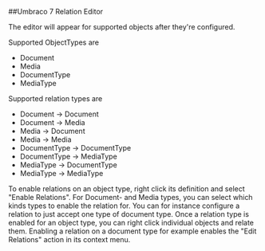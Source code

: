 ##Umbraco 7 Relation Editor

The editor will appear for supported objects after they're configured.

Supported ObjectTypes are
* Document
* Media
* DocumentType
* MediaType

Supported relation types are
* Document -> Document
* Document -> Media
* Media -> Document
* Media -> Media
* DocumentType -> DocumentType
* DocumentType -> MediaType
* MediaType -> DocumentType
* MediaType -> MediaType

To enable relations on an object type, right click its definition and select "Enable Relations".
For Document- and Media types, you can select which kinds types to enable the relation for.
You can for instance configure a relation to just accept one type of document type.
Once a relation type is enabled for an object type, you can right click individual objects and relate them.
Enabling a relation on a document type for example enables the "Edit Relations" action in its context menu.